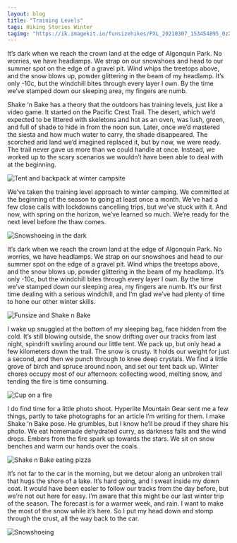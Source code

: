 ```yaml
---
layout: blog
title: "Training Levels"
tags: Hiking Stories Winter
tagimg: "https://ik.imagekit.io/funsizehikes/PXL_20210307_153454895_0zXhM0thm.jpg?tr=w-320"
---
```


It’s dark when we reach the crown land at the edge of Algonquin Park. No worries, we have headlamps. We strap on our snowshoes and head to our summer spot on the edge of a gravel pit. Wind whips the treetops above, and the snow blows up, powder glittering in the beam of my headlamp. It’s only -10c, but the windchill bites through every layer I own. By the time we’ve stamped down our sleeping area, my fingers are numb.


Shake ‘n Bake has a theory that the outdoors has training levels, just like a video game. It started on the Pacific Crest Trail. The desert, which we’d expected to be littered with skeletons and hot as an oven, was lush, green, and full of shade to hide in from the noon sun. Later, once we’d mastered the siesta and how much water to carry, the shade disappeared. The scorched arid land we’d imagined replaced it, but by now, we were ready. The trail never gave us more than we could handle at once. Instead, we worked up to the scary scenarios we wouldn’t have been able to deal with at the beginning. 

![Tent and backpack at winter campsite](https://ik.imagekit.io/funsizehikes/PXL_20210306_192327921__K70q3xzEt.jpg?tr=w-640)

We’ve taken the training level approach to winter camping. We committed at the beginning of the season to going at least once a month. We’ve had a few close calls with lockdowns cancelling trips, but we’ve stuck with it. And now, with spring on the horizon, we’ve learned so much. We’re ready for the next level before the thaw comes. 

![Snowshoeing in the dark](https://ik.imagekit.io/funsizehikes/PXL_20210305_235649575_Y_tjBHXcR0.jpg?tr=w-640)

It’s dark when we reach the crown land at the edge of Algonquin Park. No worries, we have headlamps. We strap on our snowshoes and head to our summer spot on the edge of a gravel pit. Wind whips the treetops above, and the snow blows up, powder glittering in the beam of my headlamp. It’s only -10c, but the windchill bites through every layer I own. By the time we’ve stamped down our sleeping area, my fingers are numb. It’s our first time dealing with a serious windchill, and I’m glad we’ve had plenty of time to hone our other winter skills. 

![Funsize and Shake n Bake](https://ik.imagekit.io/funsizehikes/PXL_20210306_203841160.PORTRAIT_BAuDSPQXM.jpg?tr=w-640)

I wake up snuggled at the bottom of my sleeping bag, face hidden from the cold. It’s still blowing outside, the snow drifting over our tracks from last night, spindrift swirling around our little tent. We pack up, but only head a few kilometers down the trail. The snow is crusty. It holds our weight for just a second, and then we punch through to knee deep crystals. We find a little grove of birch and spruce around noon, and set our tent back up. Winter chores occupy most of our afternoon: collecting wood, melting snow, and tending the fire is time consuming. 

![Cup on a fire](https://ik.imagekit.io/funsizehikes/PXL_20210306_180824946.PORTRAIT_YYpGiimY-h.jpg?tr=w-640)

I do find time for a little photo shoot. Hyperlite Mountain Gear sent me a few things, partly to take photographs for an article I’m writing for them. I make Shake ‘n Bake pose. He grumbles, but I know he’ll be proud if they share his photo. We eat homemade dehydrated curry, as darkness falls and the wind drops. Embers from the fire spark up towards the stars. We sit on snow benches and warm our hands over the coals.

![Shake n Bake eating pizza](https://ik.imagekit.io/funsizehikes/PXL_20210306_192427587.PORTRAIT_qpCcRzRDjm.jpg?tr=w-640)

It’s not far to the car in the morning, but we detour along an unbroken trail that hugs the shore of a lake. It’s hard going, and I sweat inside my down coat. It would have been easier to follow our tracks from the day before, but we’re not out here for easy. I’m aware that this might be our last winter trip of the season. The forecast is for a warmer week, and rain. I want to make the most of the snow while it’s here. So I put my head down and stomp through the crust, all the way back to the car. 

![Snowshoeing](https://ik.imagekit.io/funsizehikes/PXL_20210306_165045901_fRxSCmJCZu.jpg?tr=w-640)

